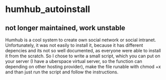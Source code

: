 # humhub_autoinstall

## not longer maintained, work unstable


Humhub is a cool system to create own social network or social intranet.
Unfortunately, it was not easily to install it, because it has different depencies and its not so well documented, as everyone were able to install it from the scratch.
So I chose to write a small script, which you can put on your server (I have a uberspace virtual server, so the function can depending on other hosting provider), make the file runable with chmod +x and than just  run the script and follow the instructions.
